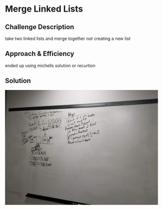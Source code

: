 # Merge Linked Lists
<!-- Short summary or background information -->

## Challenge Description
<!-- Description of the challenge -->
take two linked lists and merge together not creating a new list

## Approach & Efficiency
<!-- What approach did you take? Why? What is the Big O space/time for this approach? -->
ended up using michells solution or recurtion

## Solution
<!-- Embedded whiteboard image -->
<img src="../assets/merge.jpg">